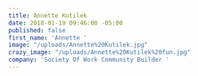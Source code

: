 ```yaml
---
title: Annette Kutilek
date: 2018-01-19 09:46:00 -05:00
published: false
first_name: 'Annette '
image: "/uploads/Annette%20Kutilek.jpg"
crazy_image: "/uploads/Annette%20Kutilek%20fun.jpg"
company: 'Society Of Work Community Builder '
---
```



